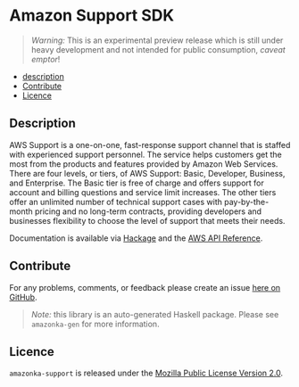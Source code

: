 # Amazon Support SDK

> _Warning:_ This is an experimental preview release which is still under heavy development and not intended for public consumption, _caveat emptor_!

* [description](#description)
* [Contribute](#contribute)
* [Licence](#licence)

## Description

AWS Support is a one-on-one, fast-response support channel that is staffed
with experienced support personnel. The service helps customers get the most
from the products and features provided by Amazon Web Services. There are
four levels, or tiers, of AWS Support: Basic, Developer, Business, and
Enterprise. The Basic tier is free of charge and offers support for account
and billing questions and service limit increases. The other tiers offer an
unlimited number of technical support cases with pay-by-the-month pricing and
no long-term contracts, providing developers and businesses flexibility to
choose the level of support that meets their needs.

Documentation is available via [Hackage](http://hackage.haskell.org/package/amazonka-support)
and the [AWS API Reference](http://docs.aws.amazon.com/awssupport/latest/APIReference/Welcome.html).


## Contribute

For any problems, comments, or feedback please create an issue [here on GitHub](https://github.com/brendanhay/amazonka/issues).

> _Note:_ this library is an auto-generated Haskell package. Please see `amazonka-gen` for more information.


## Licence

`amazonka-support` is released under the [Mozilla Public License Version 2.0](http://www.mozilla.org/MPL/).

